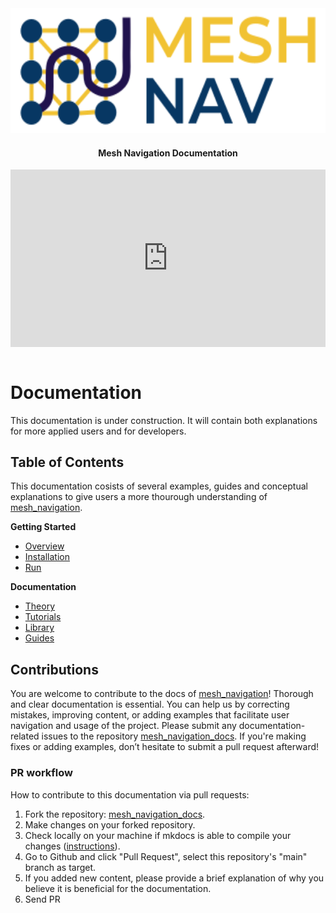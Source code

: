 <div align="center" min-width=519px>
  <img src="media/mesh_nav_logo.png" alt="Mesh Navigation" height=200 />  
</div>
<h4 align="center">Mesh Navigation Documentation</h4>

<div style="position: relative; padding-bottom: 56.25%; height: 0; overflow: hidden;" >
    <iframe src="https://www.youtube.com/embed/gvKsW5MEC4Y?si=WohSZ_lEdIbxAZZK?autoplay=1&mute=1" 
            title="YouTube Video" 
            frameborder="0" 
            allow="autoplay; encrypted-media" 
            allowfullscreen 
            style="position: absolute; top: 0; left: 0; width: 100%; height: 100%;">
    </iframe>
</div>

<br/>

# Documentation

This documentation is under construction. It will contain both explanations for more applied users and for developers.

## Table of Contents

This documentation cosists of several examples, guides and conceptual explanations to give users a more thourough understanding of [mesh_navigation](https://github.com/naturerobots/mesh_navigation).

**Getting Started**

- [Overview](/index.md)
- [Installation](/installation.md)
- [Run](/run.md)

**Documentation**

- [Theory](/theory/index.md)
- [Tutorials](tutorials/index.md)
- [Library](/library/index.md)
- [Guides](/guides/index.md)

## Contributions

You are welcome to contribute to the docs of [mesh_navigation](https://github.com/naturerobots/mesh_navigation)! Thorough and clear documentation is essential. You can help us by correcting mistakes, improving content, or adding examples that facilitate user navigation and usage of the project. Please submit any documentation-related issues to the repository [mesh_navigation_docs](https://github.com/naturerobots/mesh_navigation_docs). If you're making fixes or adding examples, don’t hesitate to submit a pull request afterward!

### PR workflow

How to contribute to this documentation via pull requests:

1. Fork the repository: [mesh_navigation_docs](https://github.com/naturerobots/mesh_navigation_docs).
2. Make changes on your forked repository.
3. Check locally on your machine if mkdocs is able to compile your changes ([instructions](https://github.com/naturerobots/mesh_navigation_docs)).
4. Go to Github and click "Pull Request", select this repository's "main" branch as target.
5. If you added new content, please provide a brief explanation of why you believe it is beneficial for the documentation.
6. Send PR
